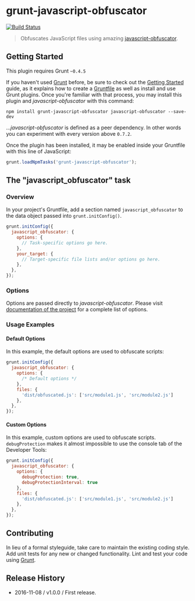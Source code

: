 # grunt-javascript-obfuscator

[![Build Status](https://travis-ci.org/tomasz-oponowicz/grunt-javascript-obfuscator.svg?branch=master)](https://travis-ci.org/tomasz-oponowicz/grunt-javascript-obfuscator)

> Obfuscates JavaScript files using amazing [javascript-obfuscator](https://github.com/javascript-obfuscator/javascript-obfuscator).

## Getting Started
This plugin requires Grunt `~0.4.5`

If you haven't used [Grunt](http://gruntjs.com/) before, be sure to check out the [Getting Started](http://gruntjs.com/getting-started) guide, as it explains how to create a [Gruntfile](http://gruntjs.com/sample-gruntfile) as well as install and use Grunt plugins. Once you're familiar with that process, you may install this plugin and _javascript-obfuscator_ with this command:

```shell
npm install grunt-javascript-obfuscator javascript-obfuscator --save-dev
```

..._javascript-obfuscator_ is defined as a peer dependency. In other words you can experiment with every version above `0.7.2`. 

Once the plugin has been installed, it may be enabled inside your Gruntfile with this line of JavaScript:

```js
grunt.loadNpmTasks('grunt-javascript-obfuscator');
```

## The "javascript_obfuscator" task

### Overview
In your project's Gruntfile, add a section named `javascript_obfuscator` to the data object passed into `grunt.initConfig()`.

```js
grunt.initConfig({
  javascript_obfuscator: {
    options: {
      // Task-specific options go here.
    },
    your_target: {
      // Target-specific file lists and/or options go here.
    },
  },
});
```

### Options

Options are passed directly to _javascript-obfuscator_. Please visit [documentation of the project](https://github.com/javascript-obfuscator/javascript-obfuscator) for a complete list of options.

### Usage Examples

#### Default Options

In this example, the default options are used to obfuscate scripts:

```js
grunt.initConfig({
  javascript_obfuscator: {
    options: {
      /* Default options */
    },
    files: {
      'dist/obfuscated.js': ['src/module1.js', 'src/module2.js']
    },
  },
});
```

#### Custom Options

In this example, custom options are used to obfuscate scripts. `debugProtection` makes it almost impossible to use the console tab of the Developer Tools:

```js
grunt.initConfig({
  javascript_obfuscator: {
    options: {
      debugProtection: true,
      debugProtectionInterval: true
    },
    files: {
      'dist/obfuscated.js': ['src/module1.js', 'src/module2.js']
    },
  },
});
```

## Contributing
In lieu of a formal styleguide, take care to maintain the existing coding style. Add unit tests for any new or changed functionality. Lint and test your code using [Grunt](http://gruntjs.com/).

## Release History

 * 2016-11-08 / v1.0.0 / First release.
